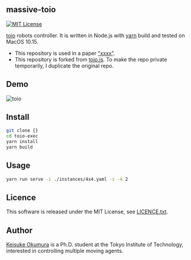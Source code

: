massive-toio
---

[![MIT License](http://img.shields.io/badge/license-MIT-blue.svg?style=flat)](LICENSE)

[toio](https://toio.io/) robots controller.
It is written in Node.js with [yarn](https://yarnpkg.com/) build and tested on MacOS 10.15.

- This repository is used in a paper ["xxxx"](https://kei18.github.io/mrmp).
- This repository is forked from [toio.js](https://github.com/toio/toio.js). To make the repo private temporarily, I duplicate the original repo.

## Demo

![toio](./material/sample.gif)

## Install

```sh
git clone {}
cd toio-exec
yarn install
yarn build
```

## Usage

```sh
yarn run serve -i ./instances/4x4.yaml -s -k 2
```

## Licence

This software is released under the MIT License, see [LICENCE.txt](LICENCE.txt).

## Author

[Keisuke Okumura](https://kei18.github.io) is a Ph.D. student at the Tokyo Institute of Technology, interested in controlling multiple moving agents.
